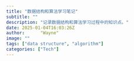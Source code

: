 ```yaml
---
title: "数据结构和算法学习笔记"
subtitle: ""
description: "记录数据结构和算法学习过程中的知识点。"
date: 2025-01-04T16:03:26Z
author:      "Wayne"
image: ""
tags: ["data structure", "algorithm"]
categories: ["Tech"]
---
```

